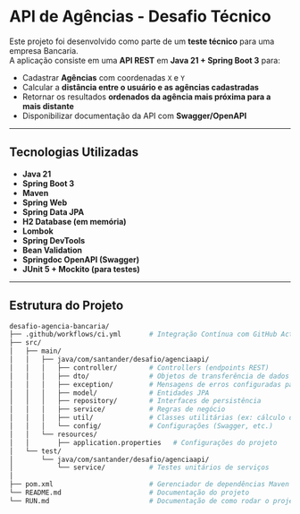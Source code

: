 # API de Agências - Desafio Técnico

Este projeto foi desenvolvido como parte de um **teste técnico** para uma empresa Bancaria.  
A aplicação consiste em uma **API REST** em **Java 21 + Spring Boot 3** para:

- Cadastrar **Agências** com coordenadas `X` e `Y`
- Calcular a **distância entre o usuário e as agências cadastradas**
- Retornar os resultados **ordenados da agência mais próxima para a mais distante**
- Disponibilizar documentação da API com **Swagger/OpenAPI**

---

## Tecnologias Utilizadas

- **Java 21**
- **Spring Boot 3**
- **Maven**
- **Spring Web**
- **Spring Data JPA**
- **H2 Database (em memória)**
- **Lombok**
- **Spring DevTools**
- **Bean Validation**
- **Springdoc OpenAPI (Swagger)**
- **JUnit 5 + Mockito (para testes)**

---

## Estrutura do Projeto

```bash
desafio-agencia-bancaria/
├── .github/workflows/ci.yml       # Integração Contínua com GitHub Actions
├── src/
│   ├── main/
│   │   ├── java/com/santander/desafio/agenciaapi/
│   │   │   ├── controller/        # Controllers (endpoints REST)
│   │   │   ├── dto/               # Objetos de transferência de dados (requests/responses)
│   │   │   ├── exception/         # Mensagens de erros configuradas para os enpoints
│   │   │   ├── model/             # Entidades JPA
│   │   │   ├── repository/        # Interfaces de persistência
│   │   │   ├── service/           # Regras de negócio
│   │   │   ├── util/              # Classes utilitárias (ex: cálculo de distância)
│   │   │   └── config/            # Configurações (Swagger, etc.)
│   │   └── resources/
│   │       ├── application.properties   # Configurações do projeto
│   └── test/
│       └── java/com/santander/desafio/agenciaapi/
│           └── service/           # Testes unitários de serviços
│
├── pom.xml                        # Gerenciador de dependências Maven
└── README.md                      # Documentação do projeto
└── RUN.md                         # Documentação de como rodar o projeto
